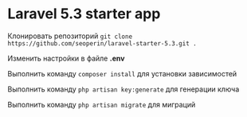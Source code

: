 # Laravel 5.3 starter app

Клонировать репозиторий `git clone https://github.com/seoperin/laravel-starter-5.3.git .`

Изменить настройки в файле **.env**

Выполнить команду `composer install` для установки зависимостей

Выполнить команду `php artisan key:generate` для генерации ключа

Выполнить команду `php artisan migrate` для миграций